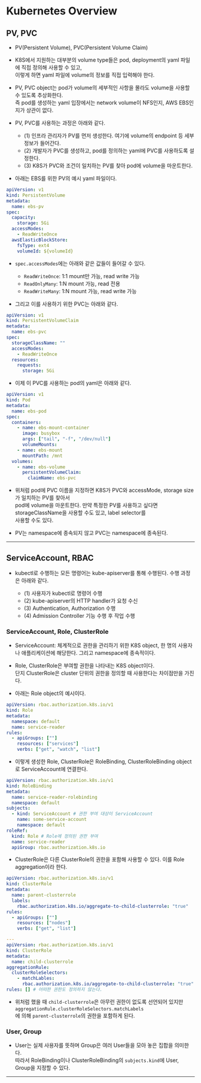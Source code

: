 # Kubernetes Overview

## PV, PVC

- PV(Persistent Volume), PVC(Persistent Volume Claim)

- K8S에서 지원하는 대부분의 volume type들은 pod, deployment의 yaml 파일에 직접 정의해 사용할 수 있고,  
  이렇게 하면 yaml 파일에 volume의 정보를 직접 입력해야 한다.

- PV, PVC object는 pod가 volume의 세부적인 사항을 몰라도 volume을 사용할 수 있도록 추상화한다.  
  즉 pod를 생성하는 yaml 입장에서는 network volume이 NFS인지, AWS EBS인지가 상관이 없다.

- PV, PVC를 사용하는 과정은 아래와 같다.

  - (1) 인프라 관리자가 PV를 먼저 생성한다. 여기에 volume의 endpoint 등 세부 정보가 들어간다.
  - (2) 개발자가 PVC를 생성하고, pod를 정의하는 yaml에 PVC를 사용하도록 설정한다.
  - (3) K8S가 PVC와 조건이 일치하는 PV를 찾아 pod에 volume을 마운트한다.

- 아래는 EBS를 위한 PV의 예시 yaml 파일이다.

```yaml
apiVersion: v1
kind: PersistentVolume
metadata:
  name: ebs-pv
spec:
  capacity:
    storage: 5Gi
  accessModes:
    - ReadWriteOnce
  awsElasticBlockStore:
    fsType: ext4
    volumeId: ${volumeId}
```

- `spec.accessModes`에는 아래와 같은 값들이 들어갈 수 있다.

  - `ReadWriteOnce`: 1:1 mount만 가능, read write 가능
  - `ReadOnlyMany`: 1:N mount 가능, read 전용
  - `ReadWriteMany`: 1:N mount 가능, read write 가능

- 그리고 이를 사용하기 위한 PVC는 아래와 같다.

```yaml
apiVersion: v1
kind: PersistentVolumeClaim
metadata:
  name: ebs-pvc
spec:
  storageClassName: ""
  accessModes:
    - ReadWriteOnce
  resources:
    requests:
      storage: 5Gi
```

- 이제 이 PVC를 사용하는 pod의 yaml은 아래와 같다.

```yaml
apiVersion: v1
kind: Pod
metadata:
  name: ebs-pod
spec:
  containers:
    - name: ebs-mount-container
      image: busybox
      args: ["tail", "-f", "/dev/null"]
      volumeMounts:
	- name: ebs-mount
	  mountPath: /mnt
  volumes:
    - name: ebs-volume
      persistentVolumeClaim:
        claimName: ebs-pvc
```

- 위처럼 pod에 PVC 이름을 지정하면 K8S가 PVC와 accessMode, storage size가 일치하는 PV를 찾아서  
  pod에 volume을 마운트한다. 만약 특정한 PV를 사용하고 싶다면 storageClassName을 사용할 수도 있고, label selector를  
  사용할 수도 있다.

- PV는 namespace에 종속되지 않고 PVC는 namespace에 종속된다.

---

## ServiceAccount, RBAC

- kubectl로 수행하는 모든 명령어는 kube-apiserver를 통해 수행된다. 수행 과정은 아래와 같다.

  - (1) 사용자가 kubectl로 명령어 수행
  - (2) kube-apiserver의 HTTP handler가 요청 수신
  - (3) Authentication, Authorization 수행
  - (4) Admission Controller 기능 수행 후 작업 수행

### ServiceAccount, Role, ClusterRole

- ServiceAccount: 체계적으로 권한을 관리하기 위한 K8S object, 한 명의 사용자나 애플리케이션에 해당한다. 그리고 namespace에 종속적이다.

- Role, ClusterRole은 부여할 권한을 나타내는 K8S object이다.  
  단지 ClusterRole은 cluster 단위의 권한을 정의할 때 사용한다는 차이점만을 가진다.

- 아래는 Role object의 예시이다.

```yaml
apiVersion: rbac.authorization.k8s.io/v1
kind: Role
metadata:
  namespace: default
  name: service-reader
rules:
  - apiGroups: [""]
    resources: ["services"]
    verbs: ["get", "watch", "list"]
```

- 이렇게 생성한 Role, ClusterRole은 RoleBinding, ClusterRoleBinding object로 ServiceAccount에 연결한다.

```yaml
apiVersion: rbac.authorization.k8s.io/v1
kind: RoleBinding
metadata:
  name: service-reader-rolebinding
  namespace: default
subjects:
  - kind: ServiceAccount # 권한 부여 대상이 ServiceAccount
    name: some-service-account
    namespace: default
roleRef:
  kind: Role # Role에 정의된 권한 부여
  name: service-reader
  apiGroup: rbac.authorization.k8s.io
```

- ClusterRole은 다른 ClusterRole의 권한을 포함해 사용할 수 있다. 이를 Role aggregation이라 한다.

```yaml
apiVersion: rbac.authorization.k8s.io/v1
kind: ClusterRole
metadata:
  name: parent-clusterrole
  labels:
    rbac.authorization.k8s.io/aggregate-to-child-clusterrole: "true"
rules:
  - apiGroups: [""]
    resources: ["nodes"]
    verbs: ["get", "list"]

---
apiVersion: rbac.authorization.k8s.io/v1
kind: ClusterRole
metadata:
  name: child-clusterrole
aggregationRule:
  clusterRoleSelectors:
    - matchLables:
      rbac.authorization.k8s.io/aggregate-to-child-clusterrole: "true"
rules: [] # 어떠한 권한도 정의하지 않는다.
```

- 위처럼 했을 때 `child-clusterrole`은 아무런 권한이 없도록 선언되어 있지만 `aggregationRule.clusterRoleSelectors.matchLabels`  
  에 의해 `parent-clusterrole`의 권한을 포함하게 된다.

### User, Group

- User는 실제 사용자를 뜻하며 Group은 여러 User들을 모아 놓은 집합을 의미한다.  
  따라서 RoleBinding이나 ClusterRoleBinding의 `subjects.kind`에 User, Group을 지정할 수 있다.

---
